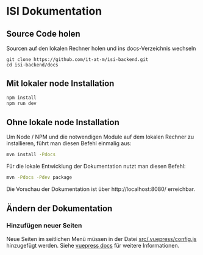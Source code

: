 # ISI Dokumentation

## Source Code holen
Sourcen auf den lokalen Rechner holen und ins docs-Verzeichnis wechseln

    git clone https://github.com/it-at-m/isi-backend.git
    cd isi-backend/docs

## Mit lokaler node Installation

```bash
npm install
npm run dev
```

## Ohne lokale node Installation

Um Node / NPM und die notwendigen Module auf dem lokalen Rechner zu installieren, führt man diesen Befehl einmalig aus:
```bash
mvn install -Pdocs
```

Für die lokale Entwicklung der Dokumentation nutzt man diesen Befehl:
```bash
mvn -Pdocs -Pdev package
```

Die Vorschau der Dokumentation ist über http://localhost:8080/ erreichbar.

## Ändern der Dokumentation
### Hinzufügen neuer Seiten

Neue Seiten im seitlichen Menü müssen in der Datei [src/.vuepress/config.js](src/.vuepress/config.js) hinzugefügt werden.
Siehe [vuepress docs](https://v1.vuepress.vuejs.org/theme/default-theme-config.html#sidebar) für weitere Informationen.

<!--
## Document new features and bugfixes

You should add new features to [src/features/index.md](src/features/index.md) with a title and a description
that users can see all capabilities of the DigiWF plattform at once.

Additionally, you should add new features, bugfix and every other change to the list in [src/features/changes/index.md](src/features/changes/index.md).
This list may be published as release notes and is the summary of the CHANGELOG.md.

> Note: The CHANGELOG.md keeps track of all changes the DigiWF plattform is undergoing.
> The main peer group of the CHANGELOG.md are software developers that use (components of) the DigiWF plattform
> and need detailed information about every change.

### Adding element-templates and examples

You can add element-templates and example processes to [src/.vuepress/public](src/.vuepress/public)
and list them in the according files under [src/modeling/templates](src/modeling/templates).

### Adding new pages

If you want new pages to show up in the sidebar you have to add them in the [src/.vuepress/config.js](src/.vuepress/config.js).
See the [vuepress docs](https://v1.vuepress.vuejs.org/theme/default-theme-config.html#sidebar) for additional information. 
-->